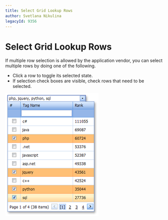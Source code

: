 ```yaml
---
title: Select Grid Lookup Rows
author: Svetlana Nikulina
legacyId: 9356
---
```

# Select Grid Lookup Rows
If multiple row selection is allowed by the application vendor, you can select multiple rows by doing one of the following.
* Click a row to toggle its selected state.
* If selection check boxes are visible, check rows that need to be selected.

![ASPxGridLookup_Selection](../../../images/img13292.png)